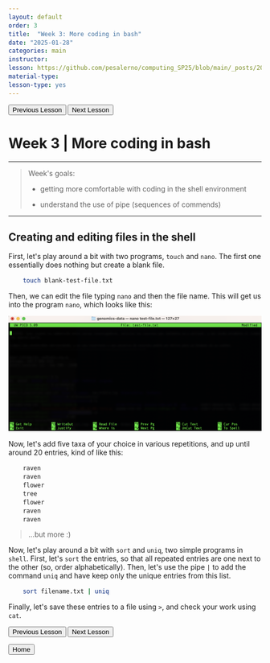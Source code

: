 ```yaml
---
layout: default
order: 3
title:  "Week 3: More coding in bash"
date: "2025-01-28"
categories: main
instructor: 
lesson: https://github.com/pesalerno/computing_SP25/blob/main/_posts/2025-01-28-3_Week_3.md
material-type: 
lesson-type: yes
---
```


<a href="https://pesalerno.github.io/computing_SP25/main/2025/01/21/2_Week_2.html"><button>Previous Lesson</button></a>      <a href="https://pesalerno.github.io/computing_SP25/main/2025/02/04/4_Week_4.html"><button>Next Lesson</button></a>

# Week 3 | More coding in bash

------------

>Week's goals:
>
>- getting more comfortable with coding in the shell environment
>
>- understand the use of pipe (sequences of commends)
>

--------------


## Creating and editing files in the shell

First, let's play around a bit with two programs, `touch` and `nano`. The first one essentially does nothing but create a blank file. 

```bash
	touch blank-test-file.txt 
```

Then, we can edit the file typing `nano` and then the file name. This will get us into the program `nano`, which looks like this: 

![](https://github.com/pesalerno/computing_SP25/blob/main/_files/nano-screen.png?raw=true)

Now, let's add five taxa of your choice in various repetitions, and up until around 20 entries, kind of like this: 

```bash
	raven
	raven
	flower
	tree
	flower
	raven
	raven
```

> ...but more :) 


Now, let's play around a bit with `sort` and `uniq`, two simple programs in `shell`. First, let's `sort` the entries, so that all repeated entries are one next to the other (so, order alphabetically). Then, let's use the pipe `|` to add the command `uniq` and have keep only the unique entries from this list. 

```bash
	sort filename.txt | uniq 
```
	
Finally, let's save these entries to a file using `>`, and check your work using `cat`. 




<a href="https://pesalerno.github.io/computing_SP25/main/2025/01/21/2_Week_2.html"><button>Previous Lesson</button></a>      <a href="https://pesalerno.github.io/computing_SP25/main/2025/02/04/4_Week_4.html"><button>Next Lesson</button></a>

<a href="https://pesalerno.github.io/computing_SP25/"><button>Home</button></a>  
